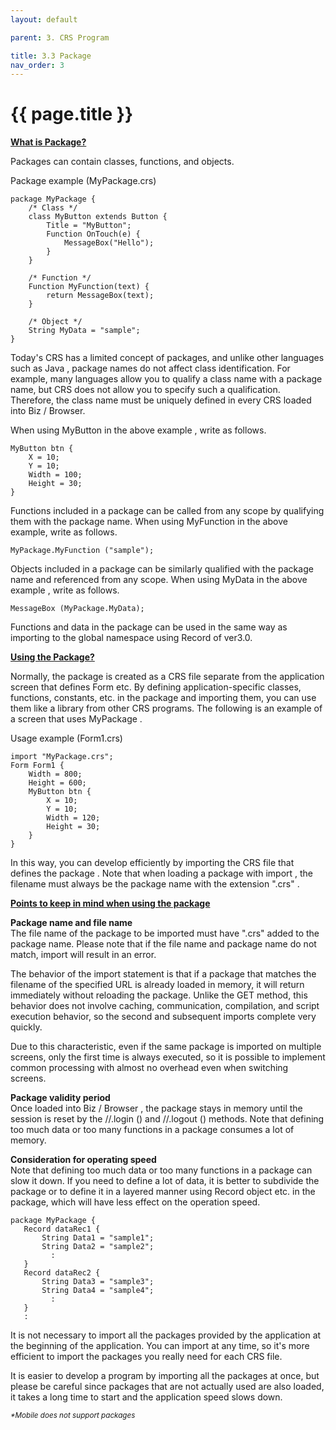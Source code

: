 ```yaml
---
layout: default

parent: 3. CRS Program 

title: 3.3 Package
nav_order: 3
---
```


# {{ page.title }}

**<u>What is Package?</u>**

Packages can contain classes, functions, and objects.


Package example (MyPackage.crs)
```
package MyPackage {
    /* Class */
    class MyButton extends Button {
        Title = "MyButton";
        Function OnTouch(e) {
            MessageBox("Hello");
        }
    }
    
    /* Function */
    Function MyFunction(text) {
        return MessageBox(text);
    }
    
    /* Object */
    String MyData = "sample";
}
```
Today's CRS has a limited concept of packages, and unlike other languages ​​such as Java , package names do not affect class identification. For example, many languages ​​allow you to qualify a class name with a package name, but CRS does not allow you to specify such a qualification. Therefore, the class name must be uniquely defined in every CRS loaded into Biz / Browser.

 

When using MyButton in the above example , write as follows.

```
MyButton btn {
    X = 10;
    Y = 10;
    Width = 100;
    Height = 30;
}
```

Functions included in a package can be called from any scope by qualifying them with the package name. When using MyFunction in the above example, write as follows.

 ```
 MyPackage.MyFunction ("sample");
 ```

 Objects included in a package can be similarly qualified with the package name and referenced from any scope. When using MyData in the above example , write as follows.
 
 ```
 MessageBox (MyPackage.MyData);
 ```

 Functions and data in the package can be used in the same way as importing to the global namespace using Record of ver3.0.


**<u>Using the Package?</u>**

Normally, the package is created as a CRS file separate from the application screen that defines Form etc. By defining application-specific classes, functions, constants, etc. in the package and importing them, you can use them like a library from other CRS programs. The following is an example of a screen that uses MyPackage .

 

Usage example (Form1.crs)
```
import "MyPackage.crs";
Form Form1 {
    Width = 800;
    Height = 600;
    MyButton btn {
        X = 10;
        Y = 10;
        Width = 120;
        Height = 30;
    }
}
```

In this way, you can develop efficiently by importing the CRS file that defines the package . Note that when loading a package with import , the filename must always be the package name with the extension ".crs" .

 
**<u>Points to keep in mind when using the package</u>**

**Package name and file name**<br>
The file name of the package to be imported must have ".crs" added to the package name. Please note that if the file name and package name do not match, import will result in an error.

The behavior of the import statement is that if a package that matches the filename of the specified URL is already loaded in memory, it will return immediately without reloading the package. Unlike the GET method, this behavior does not involve caching, communication, compilation, and script execution behavior, so the second and subsequent imports complete very quickly.

Due to this characteristic, even if the same package is imported on multiple screens, only the first time is always executed, so it is possible to implement common processing with almost no overhead even when switching screens.

**Package validity period** <br>
Once loaded into Biz / Browser , the package stays in memory until the session is reset by the //.login () and //.logout () methods. Note that defining too much data or too many functions in a package consumes a lot of memory.

 
**Consideration for operating speed** <br>
Note that defining too much data or too many functions in a package can slow it down. If you need to define a lot of data, it is better to subdivide the package or to define it in a layered manner using Record object etc. in the package, which will have less effect on the operation speed.

 ```
 package MyPackage {
    Record dataRec1 {
        String Data1 = "sample1";
        String Data2 = "sample2";
          :
    }
    Record dataRec2 {
        String Data3 = "sample3";
        String Data4 = "sample4";
          :
    }
    :
```

It is not necessary to import all the packages provided by the application at the beginning of the application. You can import at any time, so it's more efficient to import the packages you really need for each CRS file.

It is easier to develop a program by importing all the packages at once, but please be careful since packages that are not actually used are also loaded, it takes a long time to start and the application speed slows down.

*<small>\*Mobile does not support packages</small>*














































